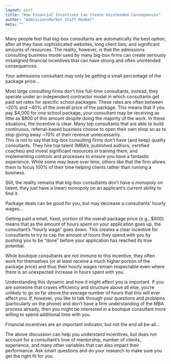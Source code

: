 ```yaml
---
layout: post
title: "How Financial Incentives Can Create Unintended Consequences"
author: "AdmissionsMarket Staff Member"
meta: ""
---
```


Many people feel that big-box consultants are automatically the best option, after all they have 
sophisticated websites, long client lists, and significant amounts of resources. The reality, however, is 
that the admissions consulting business model used by many big-box firms can create seriously 
misaligned financial incentives that can have strong and often unintended consequences.  
 
 
Your admissions consultant may only be getting a small percentage of the package price… 

Most large consulting firms don’t hire full-time consultants, instead, they operate under an independent 
contractor model in which consultants get paid set rates for specific school packages. These rates are 
often between ~20% and ~40% of the overall price of the package. This means that if you pay $4,000 
for one school package, your consultant may be receiving as little as $800 of this amount despite doing 
the majority of the work.  In these situations, the incentive is clear. Many top consultants that are able 
to build continuous, referral-based business choose to open their own shop so as to stop giving away 
~70% of their revenue unnecessarily.  
This is not to say that big-box consulting firms don’t have (and keep) quality consultants. They hire top 
talent (MBA’s, published authors, certified coaches) and invest significant resources in training them, 
and implementing controls and processes to ensure you have a fantastic experience. While some may 
leave over time, others like that the firm allows them to focus 100% of their time helping clients rather 
than running a business.  
 
Still, the reality remains that big-box consultants don’t have a monopoly on talent, they just have a 
(near) monopoly on an applicant’s current ability to find it. 
 
 
Package deals can be good for you, but may decrease a consultants’ hourly wages… 
 
Getting paid a small, fixed, portion of the overall package price (e.g., $800) means that as the amount 
of hours spent on your application goes up, the consultant’s “hourly wage” goes down. This creates a clear 
incentive for consultants to try to cap the amount of hours they spend with 
you by pushing you to be “done” before your application has reached its true potential. 
 
While boutique consultants are not immune to this incentive, they often work for themselves (or at least 
receive a much higher portion of the package price) and thus their hourly wages remain respectable 
even where there is an unexpected increase in hours spent with you.  
 
Understanding this dynamic and how it might affect you is important. If you are someone that craves 
efficiency and structure above all else, you’re unlikely to go so far above the average number of hours 
that this will ever affect you. If, however, you like to talk through your questions and problems 
(particularly on the phone) and don’t have a firm understanding of the MBA process already, then you 
might be interested in a boutique consultant more willing to spend additional time with you. 

Financial incentives are an important indicator, but not the end all be-all… 

The above discussion can help you understand incentives, but does not account for a consultant’s love 
of mentorship, number of clients, experience, and many other variables that can also impact their 
performance.  Ask smart questions and do your research to make sure you get the right fit for you. 

